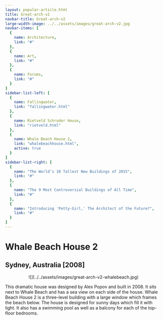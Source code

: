 ```yaml
---
layout: popular-article.html
title: Great-arch-v2
navbar-title: Great-arch-v2
large-width-image: ../../assets/images/great-arch-v2.jpg
navbar-items: [
  {
    name: Architecture,
    link: "#"
  },
  {
    name: Art,
    link: "#"
  },
  {
    name: Forums,
    link: "#"
  }
]
sidebar-list-left: [
  {
    name: Fallingwater,
    link: "fallingwater.html"
  },
  {
    name: Rietveld Schroder House,
    link: "rietveld.html"
  },
  {
    name: Whale Beach House 2,
    link: "whalebeachhouse.html",
    active: true
  }
]
sidebar-list-right: [
  {
    name: "The World’s 10 Tallest New Buildings of 2015",
    link: "#"
  },
  {
    name: "The 9 Most Controversial Buildings of All Time",
    link: "#"
  },
  {
    name: "Introducing 'Potty-Girl,' The Architect of the Future?",
    link: "#"
  }
]
---
```

# Whale Beach House 2

## Sydney, Australia [2008]

<center>![](../../assets/images/great-arch-v2-whalebeach.jpg)</center>

This dramatic house was designed by Alex Popov and built in 2008\. It sits next to Whale Beach and has a sea view on each side of the house. Whale Beach House 2 is a three-level building with a large window which frames the beach below. The house is designed for sunny days which fill it with light. It also has a swimming pool as well as a balcony for each of the top-floor bedrooms.
